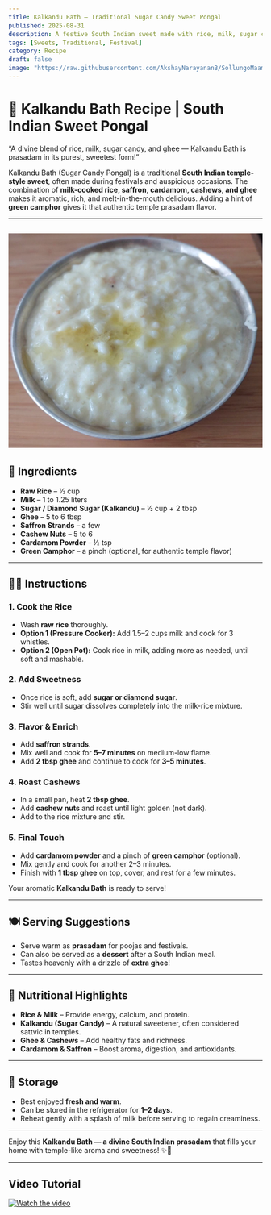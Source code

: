 ```yaml
---
title: Kalkandu Bath – Traditional Sugar Candy Sweet Pongal  
published: 2025-08-31  
description: A festive South Indian sweet made with rice, milk, sugar candy, saffron, and ghee. Rich, aromatic, and melt-in-mouth — a perfect prasadam for special occasions!  
tags: [Sweets, Traditional, Festival]  
category: Recipe  
draft: false  
image: "https://raw.githubusercontent.com/AkshayNarayananB/SollungoMaami/master/images/kalkandubath.png"  
---
```


# 🍯 Kalkandu Bath Recipe | South Indian Sweet Pongal  

“A divine blend of rice, milk, sugar candy, and ghee — Kalkandu Bath is prasadam in its purest, sweetest form!”  

Kalkandu Bath (Sugar Candy Pongal) is a traditional **South Indian temple-style sweet**, often made during festivals and auspicious occasions. The combination of **milk-cooked rice, saffron, cardamom, cashews, and ghee** makes it aromatic, rich, and melt-in-the-mouth delicious. Adding a hint of **green camphor** gives it that authentic temple prasadam flavor.  

---  
![Kalkandu Bath](https://raw.githubusercontent.com/AkshayNarayananB/SollungoMaami/master/images/kalkandubath.png)  
---

## 🛒 Ingredients  

- **Raw Rice** – ½ cup  
- **Milk** – 1 to 1.25 liters  
- **Sugar / Diamond Sugar (Kalkandu)** – ½ cup + 2 tbsp  
- **Ghee** – 5 to 6 tbsp  
- **Saffron Strands** – a few  
- **Cashew Nuts** – 5 to 6  
- **Cardamom Powder** – ½ tsp  
- **Green Camphor** – a pinch (optional, for authentic temple flavor)  

---

## 👩‍🍳 Instructions  

### 1. Cook the Rice  
- Wash **raw rice** thoroughly.  
- **Option 1 (Pressure Cooker):** Add 1.5–2 cups milk and cook for 3 whistles.  
- **Option 2 (Open Pot):** Cook rice in milk, adding more as needed, until soft and mashable.  

### 2. Add Sweetness  
- Once rice is soft, add **sugar or diamond sugar**.  
- Stir well until sugar dissolves completely into the milk-rice mixture.  

### 3. Flavor & Enrich  
- Add **saffron strands**.  
- Mix well and cook for **5–7 minutes** on medium-low flame.  
- Add **2 tbsp ghee** and continue to cook for **3–5 minutes**.  

### 4. Roast Cashews  
- In a small pan, heat **2 tbsp ghee**.  
- Add **cashew nuts** and roast until light golden (not dark).  
- Add to the rice mixture and stir.  

### 5. Final Touch  
- Add **cardamom powder** and a pinch of **green camphor** (optional).  
- Mix gently and cook for another 2–3 minutes.  
- Finish with **1 tbsp ghee** on top, cover, and rest for a few minutes.  

Your aromatic **Kalkandu Bath** is ready to serve!  

---

## 🍽️ Serving Suggestions  

- Serve warm as **prasadam** for poojas and festivals.  
- Can also be served as a **dessert** after a South Indian meal.  
- Tastes heavenly with a drizzle of **extra ghee**!  

---

## 🥗 Nutritional Highlights  

- **Rice & Milk** – Provide energy, calcium, and protein.  
- **Kalkandu (Sugar Candy)** – A natural sweetener, often considered sattvic in temples.  
- **Ghee & Cashews** – Add healthy fats and richness.  
- **Cardamom & Saffron** – Boost aroma, digestion, and antioxidants.  

---

## 🧊 Storage  

- Best enjoyed **fresh and warm**.  
- Can be stored in the refrigerator for **1–2 days**.  
- Reheat gently with a splash of milk before serving to regain creaminess.  

---

Enjoy this **Kalkandu Bath — a divine South Indian prasadam** that fills your home with temple-like aroma and sweetness! ✨🍯 

---
## Video Tutorial

[![Watch the video](https://img.youtube.com/vi/hZRz4jKMUh4/0.jpg)](https://youtu.be/hZRz4jKMUh4?si=T-feID1Ry8NZuOZV)

